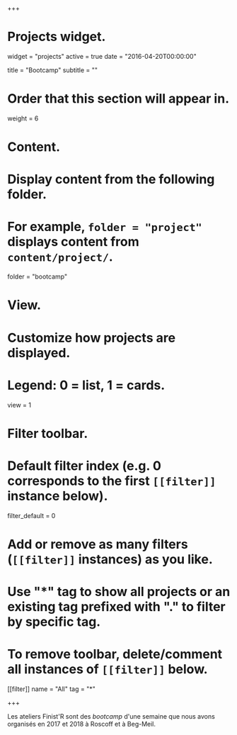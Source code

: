 +++
# Projects widget.
widget = "projects"
active = true
date = "2016-04-20T00:00:00"

title = "Bootcamp"
subtitle = ""

# Order that this section will appear in.
weight = 6

# Content.
# Display content from the following folder.
# For example, `folder = "project"` displays content from `content/project/`.
folder = "bootcamp"

# View.
# Customize how projects are displayed.
# Legend: 0 = list, 1 = cards.
view = 1

# Filter toolbar.

# Default filter index (e.g. 0 corresponds to the first `[[filter]]` instance below).
filter_default = 0

# Add or remove as many filters (`[[filter]]` instances) as you like.
# Use "*" tag to show all projects or an existing tag prefixed with "." to filter by specific tag.
# To remove toolbar, delete/comment all instances of `[[filter]]` below.
[[filter]]
  name = "All"
  tag = "*"

+++

Les ateliers Finist'R sont des _bootcamp_ d'une semaine que nous avons organisés en 2017 et 2018 à Roscoff et à Beg-Meil.